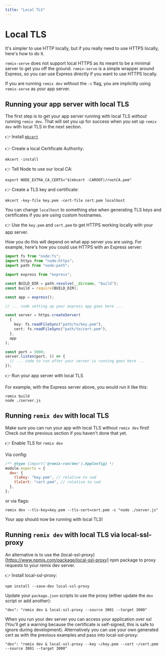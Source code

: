 ```yaml
---
title: "Local TLS"
---
```


# Local TLS

It's simpler to use HTTP locally, but if you really need to use HTTPS locally, here's how to do it.

<docs-warning>

`remix-serve` does not support local HTTPS as its meant to be a minimal server to get you off the ground.
`remix-serve` is a simple wrapper around Express, so you can use Express directly if you want to use HTTPS locally.

If you are running `remix dev` without the `-c` flag, you are implicitly using `remix-serve` as your app server.

</docs-warning>

## Running your app server with local TLS

The first step is to get your app server running with local TLS _without_ running `remix dev`.
That will set you up for success when you set up `remix dev` with local TLS in the next section.

👉 Install [`mkcert`][mkcert]

👉 Create a local Certificate Authority:

```shellscript nonumber
mkcert -install
```

👉 Tell Node to use our local CA:

```shellscript nonumber
export NODE_EXTRA_CA_CERTS="$(mkcert -CAROOT)/rootCA.pem"
```

👉 Create a TLS key and certificate:

```shellscript nonumber
mkcert -key-file key.pem -cert-file cert.pem localhost
```

<docs-info>

You can change `localhost` to something else when generating TLS keys and certificates if you are using custom hostnames.

</docs-info>

👉 Use the `key.pem` and `cert.pem` to get HTTPS working locally with your app server.

How you do this will depend on what app server you are using.
For example, here's how you could use HTTPS with an Express server:

```ts filename=server.ts
import fs from "node:fs";
import https from "node:https";
import path from "node:path";

import express from "express";

const BUILD_DIR = path.resolve(__dirname, "build");
const build = require(BUILD_DIR);

const app = express();

// ... code setting up your express app goes here ...

const server = https.createServer(
  {
    key: fs.readFileSync("path/to/key.pem"),
    cert: fs.readFileSync("path/to/cert.pem"),
  },
  app
);

const port = 3000;
server.listen(port, () => {
  // ... code to run after your server is running goes here ...
});
```

👉 Run your app server with local TLS

For example, with the Express server above, you would run it like this:

```shellscript nonumber
remix build
node ./server.js
```

## Running `remix dev` with local TLS

Make sure you can run your app with local TLS without `remix dev` first!
Check out the previous section if you haven't done that yet.

👉 Enable TLS for `remix dev`

Via config:

```js filename=remix.config.js
/** @type {import('@remix-run/dev').AppConfig} */
module.exports = {
  dev: {
    tlsKey: "key.pem", // relative to cwd
    tlsCert: "cert.pem", // relative to cwd
  },
};
```

or via flags:

```shellscript nonumber
remix dev --tls-key=key.pem --tls-cert=cert.pem -c "node ./server.js"
```

Your app should now be running with local TLS!

[mkcert]: https://github.com/FiloSottile/mkcert#installation

## Running `remix dev` with local TLS via local-ssl-proxy

An alternative is to use the (local-ssl-proxy)[https://www.npmjs.com/package/local-ssl-proxy] npm package to proxy requests to your remix dev server.

👉 Install local-ssl-proxy:

```shellscript nonumber
npm install --save-dev local-ssl-proxy
```

Update your `package.json` scripts to use the proxy (either update the `dev` script or add another):

`"dev": "remix dev & local-ssl-proxy --source 3001 --target 3000"`

When you run your dev server you can access your application over ssl (You'll get a warning because the certificate is self-signed, this is safe to ignore during development). Alternatively you can use your own generated cert as with the previous examples and pass into local-ssl-proxy:

`"dev": "remix dev & local-ssl-proxy --key ~/key.pem --cert ~/cert.pem --source 3001 --target 3000"`
